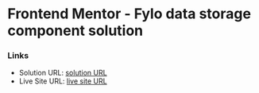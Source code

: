 # Frontend Mentor - Fylo data storage component solution

### Links

- Solution URL: [ solution URL ](https://github.com/Siddhantkhot/Fylo-data-storage-component/)
- Live Site URL: [ live site URL ](https://siddhantkhot.github.io/Fylo-data-storage-component/)

